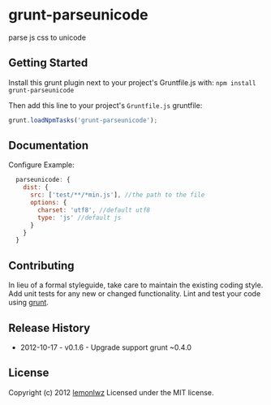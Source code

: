 # grunt-parseunicode

parse js css to unicode

## Getting Started
Install this grunt plugin next to your project's Gruntfile.js with: `npm install grunt-parseunicode`

Then add this line to your project's `Gruntfile.js` gruntfile:

```javascript
grunt.loadNpmTasks('grunt-parseunicode');
```

[grunt]: http://gruntjs.com/
[getting_started]: https://github.com/gruntjs/grunt/blob/master/docs/getting_started.md

## Documentation
Configure Example:
```javascript
  parseunicode: {
    dist: {
      src: ['test/**/*min.js'], //the path to the file
      options: {
        charset: 'utf8', //default utf8
        type: 'js' //default js
      }
    }
  }
```

## Contributing
In lieu of a formal styleguide, take care to maintain the existing coding style. Add unit tests for any new or changed functionality. Lint and test your code using [grunt][grunt].

## Release History
 * 2012-10-17 - v0.1.6 - Upgrade support grunt ~0.4.0 

## License
Copyright (c) 2012 [lemonlwz](http://www.coolicer.com/)
Licensed under the MIT license.